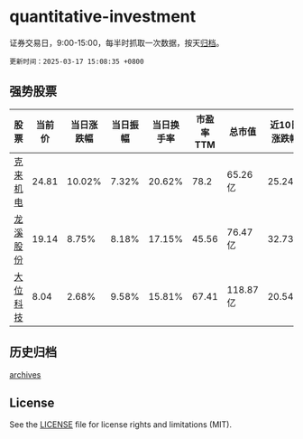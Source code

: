 # quantitative-investment

证券交易日，9:00-15:00，每半时抓取一次数据，按天[归档](archives)。

`更新时间：2025-03-17 15:08:35 +0800`

## 强势股票

|股票|当前价|当日涨跌幅|当日振幅|当日换手率|市盈率TTM|总市值|近10日涨跌幅|
|----|----|----|----|----|----|----|----|
|[克来机电](https://xueqiu.com/S/SH603960)|24.81|10.02%|7.32%|20.62%|78.2|65.26亿|25.24%|
|[龙溪股份](https://xueqiu.com/S/SH600592)|19.14|8.75%|8.18%|17.15%|45.56|76.47亿|32.73%|
|[大位科技](https://xueqiu.com/S/SH600589)|8.04|2.68%|9.58%|15.81%|67.41|118.87亿|20.54%|

## 历史归档

[archives](archives)

## License

See the [LICENSE](LICENSE) file for license rights and limitations (MIT).
